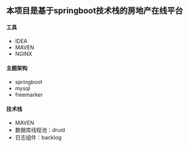 ## 本项目是基于springboot技术栈的房地产在线平台

#### 工具
* IDEA
* MAVEN
* NGINX

#### 主题架构
* springboot
* mysql
* freemarker

#### 技术栈 
* MAVEN
* 数据库线程池：druid 
* 日志组件：backlog
